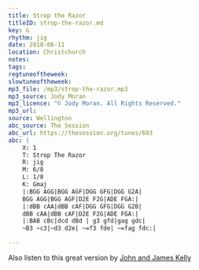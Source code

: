 ```yaml
---
title: Strop the Razor
titleID: strop-the-razor.md
key: G
rhythm: jig
date: 2018-06-11
location: Christchurch
notes:
tags:
regtuneoftheweek:
slowtuneoftheweek:
mp3_file: /mp3/strop-the-razor.mp3
mp3_source: Jody Moran
mp3_licence: "© Jody Moran. All Rights Reserved."
mp3_url:
source: Wellington
abc_source: The Session
abc_url: https://thesession.org/tunes/693
abc: |
    X: 1
    T: Strop The Razor
    R: jig
    M: 6/8
    L: 1/8
    K: Gmaj
    |:BGG AGG|BGG AGF|DGG GFG|DGG G2A|
    BGG AGG|BGG AGF|D2E F2G|ADE FGA:|
    |:dBB cAA|dBB cAF|DGG GFG|DGG G2B|
    dBB cAA|dBB cAF|D2E F2G|ADE FGA:|
    |:BAB cBc|dcd dBd | g3 gfd|gag gdc|
    ~B3 ~c3|~d3 d2e| ~=f3 fde| ~=fag fdc:|

---
```

Also listen to this great version by <a href="https://youtu.be/8KX4Zt4F5wo">John and James Kelly</a>
